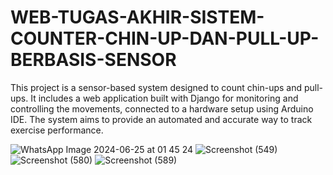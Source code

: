 # WEB-TUGAS-AKHIR-SISTEM-COUNTER-CHIN-UP-DAN-PULL-UP-BERBASIS-SENSOR

This project is a sensor-based system designed to count chin-ups and pull-ups. It includes a web application built with Django for monitoring and controlling the movements, connected to a hardware setup using Arduino IDE. The system aims to provide an automated and accurate way to track exercise performance.

![WhatsApp Image 2024-06-25 at 01 45 24](https://github.com/ElaDirandaPahira/WEB-TUGAS-AKHIR-SISTEM-COUNTER-CHIN-UP-DAN-PULL-UP-BERBASIS-SENSOR/assets/96612296/3c6f646c-932a-4e8a-9fe9-ca0f8a916593)
![Screenshot (549)](https://github.com/ElaDirandaPahira/WEB-TUGAS-AKHIR-SISTEM-COUNTER-CHIN-UP-DAN-PULL-UP-BERBASIS-SENSOR/assets/96612296/7bb5f5f5-d058-46b6-9929-295648093528)
![Screenshot (580)](https://github.com/ElaDirandaPahira/WEB-TUGAS-AKHIR-SISTEM-COUNTER-CHIN-UP-DAN-PULL-UP-BERBASIS-SENSOR/assets/96612296/275590b0-b8e7-4c09-9963-be975167b29b)
![Screenshot (589)](https://github.com/ElaDirandaPahira/WEB-TUGAS-AKHIR-SISTEM-COUNTER-CHIN-UP-DAN-PULL-UP-BERBASIS-SENSOR/assets/96612296/5e5f5940-5a2f-415c-b97d-cc324e78c2dd)
